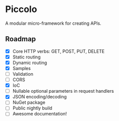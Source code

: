 # Piccolo

A modular micro-framework for creating APIs.

## Roadmap

- [x] Core HTTP verbs: GET, POST, PUT, DELETE
- [x] Static routing
- [x] Dynamic routing
- [x] Samples
- [ ] Validation
- [ ] CORS
- [x] IoC
- [ ] Nullable optional parameters in request handlers
- [x] JSON encoding/decoding
- [ ] NuGet package
- [ ] Public nightly build
- [ ] Awesome documentation!
